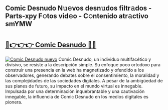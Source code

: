 ## Comic Desnudo N𝚞𝚎vos desn𝚞dos filtr𝚊dos - Parts-xpy F𝚘tos vid𝚎o - C𝚘ntenido atr𝚊ctivo smYMW

# <h2><a href="http://mb8k6e.tromn.icu/?c=Comic+Desnudo">🔗👉👉👉 Comic Desnudo 🔗🔗</a></h2>

[![Comic Desnudo nuevo](https://i.imgur.com/pEAQMta.gif)](http://mb8k6e.tromn.icu/?c=Comic+Desnudo)
Comic Desnudo, un individuo multifacético y divisivo, se resiste a la descripción simple. Su enfoque poco ortodoxo para construir una presencia en la web ha magnetizado y ofendido a los observadores, generando debates sobre el consentimiento, la moralidad y las complejidades de las sociedades digitales. A pesar de la ambigüedad de sus planes de futuro, su impacto en el mundo virtual es innegable. Impulsada por una determinación inquebrantable y una cautivación innegable, la influencia de Comic Desnudo en los medios digitales es pionera.
